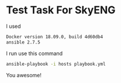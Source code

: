 # Test Task For SkyENG

I used
```bash
Docker version 18.09.0, build 4d60db4
ansible 2.7.5
```

I run use this command
```bash
ansible-playbook -i hosts playbook.yml
```

You awesome!
